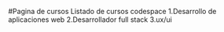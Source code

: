 #Pagina de cursos
Listado de cursos codespace
1.Desarrollo de aplicaciones web 
2.Desarrollador full stack
3.ux/ui
